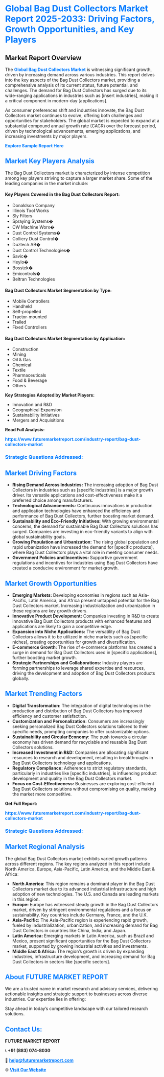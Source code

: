 <h1 style="color: #007BFF;">Global Bag Dust Collectors Market Report 2025-2033: Driving Factors, Growth Opportunities, and Key Players</h1>

<section id="overview">
<h2>Market Report Overview</h2>
<p>The <a href="https://www.futuremarketreport.com/industry-report/bag-dust-collectors-market" style="color: #007BFF; text-decoration: none;"><strong>Global Bag Dust Collectors Market</strong></a> is witnessing significant growth, driven by increasing demand across various industries. This report delves into the key aspects of the Bag Dust Collectors market, providing a comprehensive analysis of its current status, future potential, and challenges. The demand for Bag Dust Collectors has surged due to its wide-ranging applications in industries such as [insert industries], making it a critical component in modern-day [applications].</p>
<p>As consumer preferences shift and industries innovate, the Bag Dust Collectors market continues to evolve, offering both challenges and opportunities for stakeholders. The global market is expected to expand at a substantial compound annual growth rate (CAGR) over the forecast period, driven by technological advancements, emerging applications, and increasing investments by major players.</p>
</section>

<section id="overview">
<p><a href="https://www.futuremarketreport.com/request-sample/reportId=108755" style="color: #007BFF; text-decoration: none;"><strong>Explore Sample Report Here</strong></a></p>
</section>

<section id="key-players">
<h2 style="color: #007BFF;">Market Key Players Analysis</h2>
<p>The Bag Dust Collectors market is characterized by intense competition among key players striving to capture a larger market share. Some of the leading companies in the market include:</p>
<h4>Key Players Covered in the Bag Dust Collectors Report:</h4>
<ul><li>Donaldson Company</li><li>Illinois Tool Works</li><li>Sly Filters</li><li>Spraying Systems�</li><li>CW Machine Worx�</li><li>Dust Control Systems�</li><li>Colliery Dust Control�</li><li>Duztech AB�</li><li>Dust Control Technologies�</li><li>Savic�</li><li>Heylo�</li><li>Bosstek�</li><li>Emicontrols�</li><li>Beltran Technologies</li></ul>
<h4>Bag Dust Collectors Market Segmentation by Type:</h4>
<ul><li>Mobile Controllers</li><li>Handheld</li><li>Self-propelled</li><li>Tractor-mounted</li><li>Trailed</li><li>Fixed Controllers</li></ul>

<h4>Bag Dust Collectors Market Segmentation by Application:</h4>
<ul><li>Construction</li><li>Mining</li><li>Oil &amp; Gas</li><li>Chemical</li><li>Textile</li><li>Pharmaceuticals</li><li>Food &amp; Beverage</li><li>Others</li></ul>
<p><strong>Key Strategies Adopted by Market Players:</strong></p>
<ul>
<li>Innovation and R&D</li>
<li>Geographical Expansion</li>
<li>Sustainability Initiatives</li>
<li>Mergers and Acquisitions</li>
</ul>
</section>

<section>
<p><strong>Read Full Analysis: </strong></p><a href="https://www.futuremarketreport.com/industry-report/bag-dust-collectors-market" style="color: #007BFF; text-decoration: none;"><strong>https://www.futuremarketreport.com/industry-report/bag-dust-collectors-market</strong></a>
<h3 style="color: #007BFF;">Strategic Questions Addressed:</h3>
</section>

<section id="driving-factors">
<h2 style="color: #007BFF;">Market Driving Factors</h2>
<ul>
<li><strong>Rising Demand Across Industries:</strong> The increasing adoption of Bag Dust Collectors in industries such as [specific industries] is a major growth driver. Its versatile applications and cost-effectiveness make it a preferred choice among manufacturers.</li>
<li><strong>Technological Advancements:</strong> Continuous innovations in production and application technologies have enhanced the efficiency and performance of Bag Dust Collectors, further boosting market demand.</li>
<li><strong>Sustainability and Eco-Friendly Initiatives:</strong> With growing environmental concerns, the demand for sustainable Bag Dust Collectors solutions has surged. Companies are investing in eco-friendly variants to align with global sustainability goals.</li>
<li><strong>Growing Population and Urbanization:</strong> The rising global population and rapid urbanization have increased the demand for [specific products], where Bag Dust Collectors plays a vital role in meeting consumer needs.</li>
<li><strong>Government Policies and Incentives:</strong> Supportive government regulations and incentives for industries using Bag Dust Collectors have created a conducive environment for market growth.</li>
</ul>
</section>

<section id="growth-opportunities">
<h2 style="color: #007BFF;">Market Growth Opportunities</h2>
<ul>
<li><strong>Emerging Markets:</strong> Developing economies in regions such as Asia-Pacific, Latin America, and Africa present untapped potential for the Bag Dust Collectors market. Increasing industrialization and urbanization in these regions are key growth drivers.</li>
<li><strong>Innovative Product Development:</strong> Companies investing in R&D to create innovative Bag Dust Collectors products with enhanced features and applications are likely to gain a competitive edge.</li>
<li><strong>Expansion into Niche Applications:</strong> The versatility of Bag Dust Collectors allows it to be utilized in niche markets such as [specific niches], creating opportunities for growth and diversification.</li>
<li><strong>E-commerce Growth:</strong> The rise of e-commerce platforms has created a surge in demand for Bag Dust Collectors used in [specific applications], further boosting market growth.</li>
<li><strong>Strategic Partnerships and Collaborations:</strong> Industry players are forming partnerships to leverage shared expertise and resources, driving the development and adoption of Bag Dust Collectors products globally.</li>
</ul>
</section>

<section id="trending-factors">
<h2 style="color: #007BFF;">Market Trending Factors</h2>
<ul>
<li><strong>Digital Transformation:</strong> The integration of digital technologies in the production and distribution of Bag Dust Collectors has improved efficiency and customer satisfaction.</li>
<li><strong>Customization and Personalization:</strong> Consumers are increasingly seeking personalized Bag Dust Collectors solutions tailored to their specific needs, prompting companies to offer customizable options.</li>
<li><strong>Sustainability and Circular Economy:</strong> The push towards a circular economy has driven demand for recyclable and reusable Bag Dust Collectors solutions.</li>
<li><strong>Increased Investment in R&D:</strong> Companies are allocating significant resources to research and development, resulting in breakthroughs in Bag Dust Collectors technology and applications.</li>
<li><strong>Regulatory Compliance:</strong> Adherence to strict regulatory standards, particularly in industries like [specific industries], is influencing product development and quality in the Bag Dust Collectors market.</li>
<li><strong>Focus on Cost-Effectiveness:</strong> Businesses are exploring cost-efficient Bag Dust Collectors solutions without compromising on quality, making the market more competitive.</li>
</ul>
</section>

<section>
<p><strong>Get Full Report: </strong></p><a href="https://www.futuremarketreport.com/industry-report/bag-dust-collectors-market" style="color: #007BFF; text-decoration: none;"><strong>https://www.futuremarketreport.com/industry-report/bag-dust-collectors-market</strong></a>
<h3 style="color: #007BFF;">Strategic Questions Addressed:</h3>
</section>


<section id="regional-analysis">
<h2 style="color: #007BFF;">Market Regional Analysis</h2>
<p>The global Bag Dust Collectors market exhibits varied growth patterns across different regions. The key regions analyzed in this report include North America, Europe, Asia-Pacific, Latin America, and the Middle East & Africa:</p>
<ul>
<li><strong>North America:</strong> This region remains a dominant player in the Bag Dust Collectors market due to its advanced industrial infrastructure and high adoption of new technologies. The U.S. and Canada are leading markets in this region.</li>
<li><strong>Europe:</strong> Europe has witnessed steady growth in the Bag Dust Collectors market, driven by stringent environmental regulations and a focus on sustainability. Key countries include Germany, France, and the U.K.</li>
<li><strong>Asia-Pacific:</strong> The Asia-Pacific region is experiencing rapid growth, fueled by industrialization, urbanization, and increasing demand for Bag Dust Collectors in countries like China, India, and Japan.</li>
<li><strong>Latin America:</strong> Emerging markets in Latin America, such as Brazil and Mexico, present significant opportunities for the Bag Dust Collectors market, supported by growing industrial activities and investments.</li>
<li><strong>Middle East & Africa:</strong> The region’s growth is driven by expanding industries, infrastructure development, and increasing demand for Bag Dust Collectors in sectors like [specific sectors].</li>
</ul>
</section>

<footer>
<h2 style="color: #007BFF;">About FUTURE MARKET REPORT</h2>
<p>We are a trusted name in market research and advisory services, delivering actionable insights and strategic support to businesses across diverse industries. Our expertise lies in offering:</p>

<p>Stay ahead in today’s competitive landscape with our tailored research solutions.</p>

<h2 style="color: #007BFF;">Contact Us:</h2>
<p><strong>FUTURE MARKET REPORT</strong></p>
<p>📞 <strong>+91 (883) 074-8030</strong></p>
<p>📧 <strong><a href="mailto:help@futuremarketreport.com" style="color: #007BFF;">help@futuremarketreport.com</a></strong></p>
<p>🌐 <strong><a href="https://www.futuremarketreport.com/" style="color: #007BFF;">Visit Our Website</a></strong></p>
</footer>